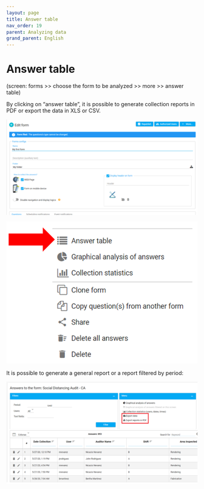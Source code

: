 ```yaml
---
layout: page
title: Answer table
nav_order: 19
parent: Analyzing data
grand_parent: English
---
```

# Answer table

(screen: forms >> choose the form to be analyzed >> more >> 
answer table)

By clicking on “answer table”, it is possible to generate 
collection reports in PDF or export the data in XLS or CSV.


![forms36](/en/assets/images/forms36.png)

![forms37](/en/assets/images/forms37.png)

It is possible to generate a general report or a report 
filtered by period: 

![forms38](/en/assets/images/forms38.png)